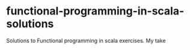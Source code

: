 # functional-programming-in-scala-solutions
Solutions to Functional programming in scala exercises. My take

